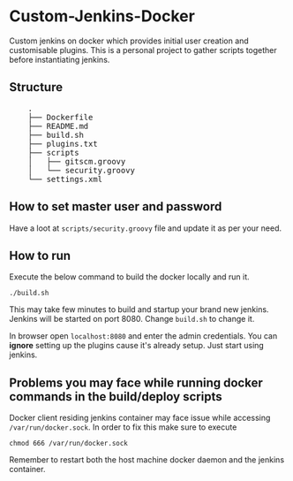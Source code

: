 # Custom-Jenkins-Docker
Custom jenkins on docker which provides initial user creation and customisable plugins. This is a personal project to gather scripts together before instantiating jenkins.

## Structure
<pre>
    .
    ├── Dockerfile
    ├── README.md
    ├── build.sh
    ├── plugins.txt
    ├── scripts
    │   ├── gitscm.groovy
    │   └── security.groovy
    └── settings.xml
</pre>



## How to set master user and password
Have a loot at `scripts/security.groovy` file and update it as per your need.

## How to run
Execute the below command to build the docker locally and run it.

```
./build.sh
```
This may take few minutes to build and startup your brand new jenkins. Jenkins will be started on port 8080. Change `build.sh` to change it.

In browser open `localhost:8080` and enter the admin credentials. You can **ignore** setting up the plugins cause it's already setup. Just start using jenkins.

## Problems you may face while running docker commands in the build/deploy scripts
Docker client residing jenkins container may face issue while accessing `/var/run/docker.sock`. In order to fix this make sure to execute 
```
chmod 666 /var/run/docker.sock
```
Remember to restart both the host machine docker daemon and the jenkins container.
